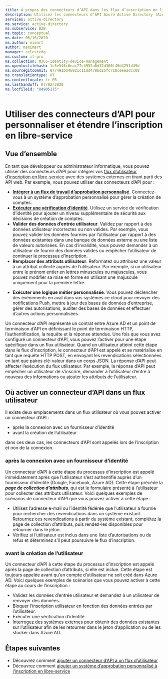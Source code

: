 ```yaml
---
title: À propos des connecteurs d’API dans les flux d’inscription en libre-service - Azure AD
description: Utilisez les connecteurs d’API Azure Active Directory (Azure AD) pour personnaliser et étendre vos flux d’utilisateurs d’inscription en libre-service à l’aide d’API web.
services: active-directory
ms.service: active-directory
ms.subservice: B2B
ms.topic: conceptual
ms.date: 06/16/2020
ms.author: mimart
author: msmimart
manager: celestedg
ms.custom: it-pro
ms.collection: M365-identity-device-management
ms.openlocfilehash: 1c5e546c6eac77c4952a0d32d360f49d4251d49d
ms.sourcegitcommit: 877491bd46921c11dd478bd25fc718ceee2dcc08
ms.translationtype: HT
ms.contentlocale: fr-FR
ms.lasthandoff: 07/02/2020
ms.locfileid: "84905175"
---
```

# <a name="use-api-connectors-to-customize-and-extend-self-service-sign-up"></a>Utiliser des connecteurs d’API pour personnaliser et étendre l’inscription en libre-service 

## <a name="overview"></a>Vue d’ensemble 
En tant que développeur ou administrateur informatique, vous pouvez utiliser des connecteurs d’API pour intégrer vos [flux d’utilisateur d’inscription en libre-service](self-service-sign-up-overview.md) avec des systèmes externes en tirant parti des API web. Par exemple, vous pouvez utiliser des connecteurs d’API pour :

- [**Intégrer à un flux de travail d’approbation personnalisé**](self-service-sign-up-add-approvals.md). Connectez-vous à un système d’approbation personnalisé pour gérer la création de comptes.
- [**Exécuter une vérification d’identité**](code-samples-self-service-sign-up.md#identity-verification). Utilisez un service de vérification d’identité pour ajouter un niveau supplémentaire de sécurité aux décisions de création de comptes.
- **Valider des données d’entrée utilisateur**. Validez par rapport à des données utilisateur incorrectes ou non valides. Par exemple, vous pouvez valider les données fournies par l’utilisateur par rapport à des données existantes dans une banque de données externe ou une liste de valeurs autorisées. En cas d’invalidité, vous pouvez demander à un utilisateur de fournir des données valides ou empêcher l’utilisateur de continuer le processus d’inscription.
- **Remplacer des attributs utilisateur**. Reformatez ou attribuez une valeur à un attribut collecté auprès de l’utilisateur. Par exemple, si un utilisateur entre le prénom entier en lettres minuscules ou majuscules, vous pouvez modifier sa mise en forme en utilisant une majuscule uniquement pour la première lettre. 
<!-- - **Enrich user data**. Integrate with your external cloud systems that store user information to integrate them with the sign-up flow. For example, your API can receive the user's email address, query a CRM system, and return the user's loyalty number. Returned claims can be used to pre-fill form fields or return additional data in the application token.  -->
- **Exécuter une logique métier personnalisée**. Vous pouvez déclencher des événements en aval dans vos systèmes ce cloud pour envoyer des notifications Push, mettre à jour des bases de données d’entreprise, gérer des autorisations, auditer des bases de données et effectuer d’autres actions personnalisées.

Un connecteur d’API représente un contrat entre Azure AD et un point de terminaison d’API en définissant le point de terminaison HTTP, l’authentification, la requête et la réponse attendue. Une fois que vous avez configuré un connecteur d’API, vous pouvez l’activer pour une étape spécifique dans un flux utilisateur. Quand un utilisateur atteint cette étape dans le flux d’inscription, le connecteur d’API est appelé et se matérialise en tant que requête HTTP POST, en envoyant les revendications sélectionnées en tant que paires clé-valeur dans un corps JSON. La réponse d’API peut affecter l’exécution du flux utilisateur. Par exemple, la réponse d’API peut empêcher un utilisateur de s’inscrire, demander à l’utilisateur d’entre à nouveau des informations ou ajouter les attributs de l’utilisateur.

## <a name="where-you-can-enable-an-api-connector-in-a-user-flow"></a>Où activer un connecteur d’API dans un flux utilisateur

Il existe deux emplacements dans un flux utilisateur où vous pouvez activer un connecteur d’API :

- après la connexion avec un fournisseur d’identité
- avant la création de l’utilisateur

dans ces deux cas, les connecteurs d’API sont appelés lors de l’inscription et non de la connexion.

### <a name="after-signing-in-with-an-identity-provider"></a>après la connexion avec un fournisseur d’identité

Un connecteur d’API à cette étape du processus d’inscription est appelé immédiatement après que l’utilisateur s’est authentifié auprès d’un fournisseur d’identité (Google, Facebook, Azure AD). Cette étape précède la ***page de collection d’attributs***, qui est le formulaire présenté à l’utilisateur pour collecter des attributs utilisateur. Voici quelques exemples de scénarios de connecteur d’API que vous pouvez activer à cette étape :

- Utilisez l’adresse e-mail ou l’identité fédérée que l’utilisateur a fournie pour rechercher des revendications dans un système existant. Retournez ces revendications à partir du système existant, complétez la page de collection d’attributs, puis rendez-les disponibles pour retourner dans le jeton.
- Vérifiez si l’utilisateur est inclus dans une liste d’autorisations ou de refus et déterminez s’il peut poursuivre le flux d’inscription.

### <a name="before-creating-the-user"></a>avant la création de l’utilisateur

Un connecteur d’API à cette étape du processus d’inscription est appelé après la page de collection d’attributs, si elle est inclue. Cette étape est toujours appelée avant qu’un compte d’utilisateur ne soit créé dans Azure AD. Voici quelques exemples de scénarios que vous pouvez activer à cette étape au cours de l’inscription :

- Validez les données d’entrée utilisateur et demandez à un utilisateur de renvoyer des données.
- Bloquer l’inscription utilisateur en fonction des données entrées par l’utilisateur.
- Exécuter une vérification d’identité.
- Interrogez des systèmes externes pour obtenir des données existantes sur l’utilisateur afin de les retourner dans le jeton d’application ou de les stocker dans Azure AD.

<!-- > [!IMPORTANT]
> If an invalid response is returned or another error occurs (for example, a network error), the user will be redirected to the app with the error re -->

## <a name="next-steps"></a>Étapes suivantes
- Découvrez comment [ajouter un connecteur d’API à un flux d’utilisateur](self-service-sign-up-add-api-connector.md)
- Découvrez comment [ajouter un système d’approbation personnalisé à l’inscription en libre-service](self-service-sign-up-add-approvals.md)